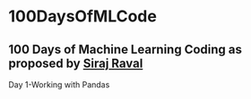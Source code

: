 # 100DaysOfMLCode

## 100 Days of Machine Learning Coding as proposed by [Siraj Raval]()
Day 1-Working with Pandas
